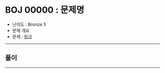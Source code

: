 # BOJ 00000 : 문제명

- 난이도 : Bronze 5
- 문제 개요
- 문제 : [링크](https://www.acmicpc.net/problem/00000)

---

## 풀이

---

